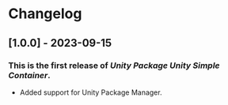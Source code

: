 ﻿# Changelog

## [1.0.0] - 2023-09-15
### This is the first release of *Unity Package Unity Simple Container*.
- Added support for Unity Package Manager.
